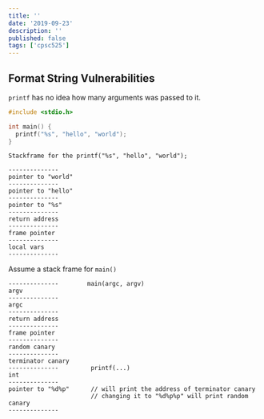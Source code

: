 ```yaml
---
title: ''
date: '2019-09-23'
description: ''
published: false
tags: ['cpsc525']
---
```


## Format String Vulnerabilities

`printf` has no idea how many arguments was passed to it.

```c
#include <stdio.h>

int main() {
  printf("%s", "hello", "world");
}
```

```
Stackframe for the printf("%s", "hello", "world");

--------------
pointer to "world"
--------------
pointer to "hello"
--------------
pointer to "%s"
--------------
return address
--------------
frame pointer
--------------
local vars
--------------
```

Assume a stack frame for `main()`

```
--------------        main(argc, argv)
argv
--------------
argc
--------------
return address
--------------
frame pointer
--------------
random canary
--------------
terminator canary
--------------         printf(...)
int
--------------
pointer to "%d%p"      // will print the address of terminator canary
                       // changing it to "%d%p%p" will print random canary
--------------
```
